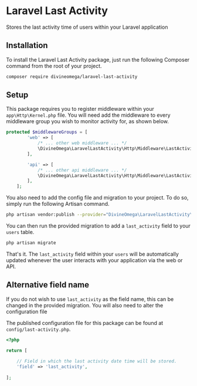 # Laravel Last Activity
Stores the last activity time of users within your Laravel application


## Installation

To install the Laravel Last Activity package, just run
the following Composer command from the root of your
project.

```bash
composer require divineomega/laravel-last-activity
```

## Setup

This package requires you to register middleware within 
your `app\Http\Kernel.php` file. You will need add the 
middleware to every middleware group you wish to monitor
activity for, as shown below.

```php
protected $middlewareGroups = [
        'web' => [
            /* ... other web middleware ... */
            \DivineOmega\LaravelLastActivity\Http\Middleware\LastActivity::class
        ],

        'api' => [
            /* ... other api middleware ... */
            \DivineOmega\LaravelLastActivity\Http\Middleware\LastActivity::class
        ],
    ];
```

You also need to add the config file and migration to your project. 
To do so, simply run the following Artisan command.

```bash
php artisan vendor:publish --provider="DivineOmega\LaravelLastActivity\ServiceProvider"
```

You can then run the provided migration to add a `last_activity` field
to your `users` table.

```bash
php artisan migrate
```

That's it. The `last_activity` field within your `users` will be
automatically updated whenever the user interacts with your application
via the web or API.

## Alternative field name

If you do not wish to use `last_activity` as the field name, this
can be changed in the provided migration. You will also need
to alter the configuration file  

The published configuration file for this package can be found at 
`config/last-activity.php`.

```php
<?php

return [
    
    // Field in which the last activity date time will be stored.
    'field' => 'last_activity',
    
];
```
